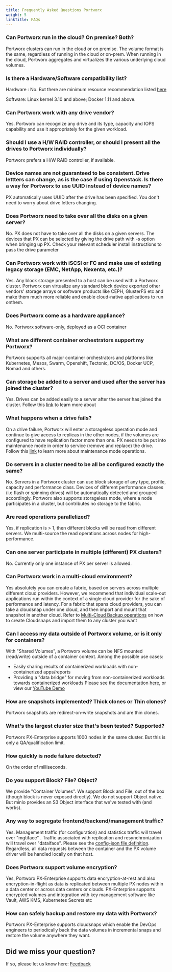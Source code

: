 ```yaml
---
title: Frequently Asked Questions Portworx
weight: 5
linkTitle: FAQs
---
```


### Can Portworx run in the cloud?   On premise?   Both?
Portworx clusters can run in the cloud or on premise.  The volume format is the same, regardless of running in the cloud or on-prem.  When running in the cloud, Portworx aggregates and virtualizes the various underlying cloud volumes.

### Is there a Hardware/Software compatibility list?
Hardware : No. But there are minimum resource recommendation listed [here](/#minimum-requirements)

Software:   Linux kernel 3.10 and above;     Docker 1.11 and above.

### Can Portworx work with any drive vendor?
Yes.  Portworx can recognize any drive and its type, capacity and IOPS capability and use it appropriately for the given workload.

### Should I use a H/W RAID controller, or should I present all the drives to Portworx individually?
Portworx prefers a H/W RAID controller, if available.

###  Device names are not guaranteed to be consistent. Drive lettters can change, as is the case if using Openstack.  Is there a way for Portworx to use UUID instead of device names?

PX automatically uses UUID after the drive has been specified.  You don't need to worry about drive letters changing.

### Does Portworx need to take over all the disks on a given server?
No. PX does not have to take over all the disks on a given servers. The devices that PX can be selected by giving the drive path with -s option when bringing up PX. Check your relevant scheduler install instructions to pass the drive parameter

### Can Portworx work with iSCSI or FC and make use of existing legacy storage (EMC, NetApp, Nexenta, etc.)?
Yes. Any block storage presented to a host can be used with a Portworx cluster. Portworx can virtualize any standard block device exported other vendors' storage arrays or software products like CEPH, GlusterFS etc and make them much more reliable and enable cloud-native applications to run onthem.

### Does Portworx come as a hardware appliance?
No.  Portworx software-only, deployed as a OCI container

### What are different container orchestrators support my Portworx?

Portworx supports all major container orchestrators and platforms like Kubernetes, Mesos, Swarm, Openshift, Tectonic, DC/OS, Docker UCP, Nomad and others.

### Can storage be added to a server and used after the server has joined the cluster?
Yes.  Drives can be added easily to a server after the server has joined the cluster. Follow this [link](/portworx-install-with-kubernetes/operate-and-maintain-on-kubernetes/scale-up) to learn more about

### What happens when a drive fails?
On a drive failure, Portworx will enter a storageless operation mode and continue to give access to replicas in the other nodes, if the volumes are configured to have replication factor more than one. PX needs to be put into maintenance mode in order to service (remove and replace) the drive. Follow this [link](/portworx-install-with-kubernetes/operate-and-maintain-on-kubernetes/maintenance-mode) to learn more about maintenance mode operations.

### Do servers in a cluster need to be all be configured exactly the same?
No.  Servers in a Portworx cluster can use block storage of any type, profile, capacity and performance class.
Devices of different performance classes (i.e flash or spinning drives) will be automatically detected and grouped accordingly.
Portworx also supports storageless mode, where a node participates in a cluster, but contributes no storage to the fabric.

### Are read operations parallelized?
Yes, if replication is > 1, then different blocks will be read from different servers.   We multi-source the read operations across nodes for high-performance.

### Can one server participate in multiple (different) PX clusters?
No.  Currently only one instance of PX per server is allowed.  

### Can Portworx work in a multi-cloud environment?
Yes absolutely you can create a fabric, based on servers across multiple different cloud providers.
However, we recommend that individual scale-out applications run within the context of a single cloud provider for the sake of performance and latency.    For a fabric that spans cloud providers, you can take a cloudsnap under one cloud, and then import and mount that snapshot in another cloud. Refer to [Multi-Cloud Backup operations](/portworx-install-with-kubernetes/cloud/backups) on how to create Cloudsnaps and import them to any cluster you want

### Can I access my data outside of Portworx volume, or is it only for containers?
With "Shared Volumes", a Portworx volume can be NFS mounted (read/write) outside of a container context.
Among the possible use cases:
* Easily sharing results of containerized workloads with non-containerized apps/reports
* Providing a "data bridge" for moving from non-containerized workloads towards containerized workloads
Please see the documentation [here](/reference/CLI/data-volumes/shared-volumes), or view our [YouTube Demo](https://www.youtube.com/watch?v=AIVABlClYAU)

### How are snapshots implemented?    Thick clones or Thin clones?
Portworx snapshots are redirect-on-write snapshots and are thin clones.

### What's the largest cluster size that's been tested?  Supported?
Portworx PX-Enterprise supports 1000 nodes in the same cluster.  But this is only a QA/qualification limit.

### How quickly is node failure detected?
On the order of milliseconds.

### Do you support Block?  File?  Object?
We provide "Container Volumes".   We support Block and File, out of the box (though block is never exposed directly).
We do not support Object native.   But minio provides an S3 Object interface that we've tested with (and works).

### Any way to segregate frontend/backend/management traffic?
Yes.  Management traffic (for configuration) and statistics traffic will travel over "mgtiface" .
Traffic associated with replication and resynchronization will travel over "dataiface".
Please see the [config-json file definition](https://docs.portworx.com/control/config-json.html).  
Regardless, all data requests between the container and the PX volume driver will be handled locally on that host.

### Does Portworx support volume encryption?
Yes, Portworx PX-Enterprise supports data encryption-at-rest and also encryption-in-flight as data is replicated between multiple PX nodes within a data center or across data centers or clouds. PX-Enterprise supports encrypted volumes and integration with key management software like Vault, AWS KMS, Kubernetes Secrets etc

### How can safely backup and restore my data with Portworx?
Portworx PX-Enterprise supports cloudsnaps which enable the DevOps engineers to periodically back the data volumes in incremental snaps and restore the volume anywhere they want.

## Did we miss your question?
If so, please let us know here: <a class="email" title="Submit feedback" href="mailto:{{site.feedback_email}}?subject={{site.feedback_subject_line}} feedback&body=I have some feedback about the {{page.title}} page"><i class="fa fa-envelope-o"></i> Feedback</a>
